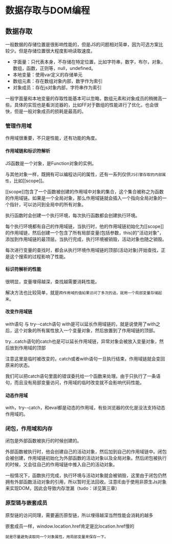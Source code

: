 # 数据存取与DOM编程
## 数据存取
一般数据的存储位置是很影响性能的，但是JS的问题相对简单，因为可选方案比较少。但是存储位置很大程度影响读取速度。

 - 字面量：只代表本身，不存储在特定位置，比如字符串，数字，布尔，对象，数组，函数，正则等，null，undefined。
 - 本地变量：使用var定义的存储单元
 - 数组元素：存在数组对象内部，数字作为索引
 - 对象成员：存在js对象内部，字符串作为索引

一般字面量和本地变量的存取性能基本可以忽略，数组元素和对象成员的稍微高一些。具体的实现也是看浏览器的，比如FF对于数组的性能进行了优化，也会很快，但是一般对象成员的损耗是最高的。

### 管理作用域
作用域很重要，不只是性能，还有功能的角度。

#### 作用域链和标识符解析
JS函数是一个对象，是Function对象的实例。

与其他对象一样，既拥有可以编程访问的属性，还有一系列仅供`JS引擎存取的内部属性`，比如[[scope]]。

[[scope]]包含了一个函数被创建的作用域中对象的集合，这个集合被称之为函数的作用域链。如果是一个全局对象，那么作用域链就会插入一个指向全局对象的一个指针，可以访问到全局中的所有对象。

执行函数时会创建一个执行环境，每次执行函数都会创建执行环境。

每个执行环境都有自己的作用域链，当执行时，他的作用域链初始化为[[scope]]的作用域链，然后创建一个包含了所有局部变量(包括参数，this)的"活动对象"，添加到作用域链的最顶层。当执行完成，执行环境被销毁，活动对象也随之销毁。

每次进行变量的查找时，都会从执行环境作用域链的顶部(活动对象)开始查找，正是这个搜索的过程影响了性能。

#### 标识符解析的性能
很明显，变量埋得越深，查找越需要消耗性能。

解决方法也比较简单，就是`跨作用域的值如果访问了多次的话，就用一个局部变量存储起来`。

#### 改变作用域链
with语句 与 try--catch语句
with是可以延长作用域链的，就是说使用了with之后，这个对象的所有属性放入一个变量对象，然后放置到了作用域链的顶部。

try...catch语句的catch也是可以延长作用域链，异常对象会被放入变量对象，然后放到作用域的顶部

注意这里是临时被改变的，catch或者with语句一旦执行结束，作用域链就会变回原来的状态。

我们可以把catch语句里面的错误委托给一个函数来处理。由于只执行了一条语句，而且没有局部变量访问，作用域的临时改变就不会影响代码性能。

#### 动态作用域
with，try--catch，和eval都是动态的作用域，有些浏览器的优化是没法支持动态作用域的。

### 闭包，作用域和内存
闭包是外部函数被执行的时候创建的。

外部函数被执行时，他会创建自己的活动对象，然后加到自己的作用域链中。闭包会被创建，作用域链初始化为外部函数的活动对象以及全局对象。然后闭包被执行的时候，又会往自己的作用域链中推入自己的活动对象。

一般情况下，函数执行完成，执行环境与活动对象就会被销毁，这里由于闭包仍然拥有外部函数活动对象的引用，所以暂时无法回收。注意IE由于使用非原生Js对象来实现DOM，因此会导致内存泄漏（tudo：详见第三章）

### 原型链与嵌套成员
原型链的访问同理，需要遍历原型链，所以埋得越深当然性能会消耗的越多

嵌套成员一样，window.location.href肯定是比location.href慢的

    就是尽量避免读取同一个对象属性，用局部变量来保存一下。
